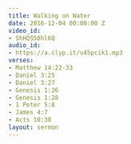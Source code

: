 ```yaml
---
title: Walking on Water
date: 2016-12-04 00:00:00 Z
video_id:
- ShHQS58hl6Q
audio_id:
- https://a.clyp.it/u45pcik1.mp3
verses:
- Matthew 14:22-33
- Daniel 3:25
- Daniel 3:27
- Genesis 1:26
- Genesis 1:28
- 1 Peter 5:8
- James 4:7
- Acts 10:38
layout: sermon
---
```


